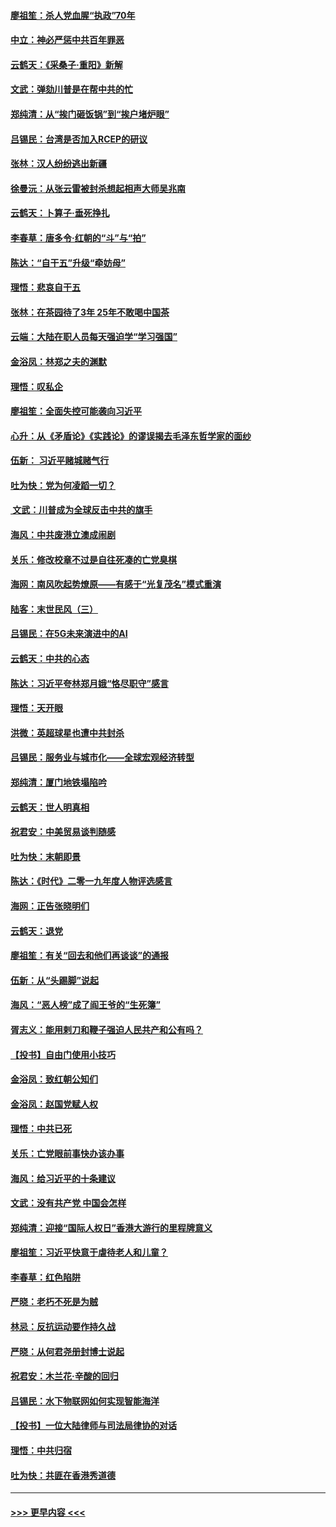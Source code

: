 #### [廖祖笙：杀人党血腥“执政”70年](../pages/nsc993/n11745144.md?t=12260922) 
#### [中立：神必严惩中共百年罪恶](../pages/nsc993/n11744970.md?t=12260922) 
#### [云鹤天：《采桑子‧重阳》新解](../pages/nsc993/n11744948.md?t=12260922) 
#### [文武：弹劾川普是在帮中共的忙](../pages/nsc993/n11744758.md?t=12260922) 
#### [郑纯清：从“挨门砸饭锅”到“挨户堵炉眼”](../pages/nsc993/n11744745.md?t=12260922) 
#### [吕锡民：台湾是否加入RCEP的研议](../pages/nsc993/n11744701.md?t=12260922) 
#### [张林：汉人纷纷逃出新疆](../pages/nsc993/n11743530.md?t=12260922) 
#### [徐曼沅：从张云雷被封杀想起相声大师吴兆南](../pages/nsc993/n11741816.md?t=12260922) 
#### [云鹤天：卜算子‧垂死挣扎](../pages/nsc993/n11739956.md?t=12260922) 
#### [李春草：唐多令‧红朝的“斗”与“拍”](../pages/nsc993/n11739830.md?t=12260922) 
#### [陈达：“自干五”升级“牵妨母”](../pages/nsc993/n11739724.md?t=12260922) 
#### [理悟：悲哀自干五](../pages/nsc993/n11739547.md?t=12260922) 
#### [张林：在茶园待了3年 25年不敢喝中国茶](../pages/nsc993/n11739240.md?t=12260922) 
#### [云端：大陆在职人员每天强迫学“学习强国”](../pages/nsc993/n11738735.md?t=12260922) 
#### [金浴凤：林郑之夫的渊默](../pages/nsc993/n11737735.md?t=12260922) 
#### [理悟：叹私企](../pages/nsc993/n11737715.md?t=12260922) 
#### [廖祖笙：全面失控可能袭向习近平](../pages/nsc993/n11737704.md?t=12260922) 
#### [心升：从《矛盾论》《实践论》的谬误揭去毛泽东哲学家的面纱](../pages/nsc993/n11736962.md?t=12260922) 
#### [伍新： 习近平赌城赌气行](../pages/nsc993/n11736929.md?t=12260922) 
#### [吐为快：党为何凌蹈一切？](../pages/nsc993/n11736915.md?t=12260922) 
#### [ 文武：川普成为全球反击中共的旗手](../pages/nsc993/n11736882.md?t=12260922) 
#### [海风：中共废港立澳成闹剧](../pages/nsc993/n11735857.md?t=12260922) 
#### [关乐：修改校章不过是自往死凑的亡党臭棋](../pages/nsc993/n11735097.md?t=12260922) 
#### [海网：南风吹起势燎原——有感于“光复茂名”模式重演](../pages/nsc993/n11732308.md?t=12260922) 
#### [陆客：末世民风（三）](../pages/nsc993/n11732211.md?t=12260922) 
#### [吕锡民：在5G未来演进中的AI](../pages/nsc993/n11730010.md?t=12260922) 
#### [云鹤天：中共的心态](../pages/nsc993/n11729906.md?t=12260922) 
#### [陈达：习近平夸林郑月娥“恪尽职守”感言](../pages/nsc993/n11729881.md?t=12260922) 
#### [理悟：天开眼](../pages/nsc993/n11729699.md?t=12260922) 
#### [洪微：英超球星也遭中共封杀](../pages/nsc993/n11727243.md?t=12260922) 
#### [吕锡民：服务业与城市化——全球宏观经济转型](../pages/nsc993/n11725845.md?t=12260922) 
#### [郑纯清：厦门地铁塌陷吟](../pages/nsc993/n11725813.md?t=12260922) 
#### [云鹤天：世人明真相](../pages/nsc993/n11725621.md?t=12260922) 
#### [祝君安：中美贸易谈判随感](../pages/nsc993/n11725609.md?t=12260922) 
#### [吐为快：末朝即景](../pages/nsc993/n11723365.md?t=12260922) 
#### [陈达：《时代》二零一九年度人物评选感言](../pages/nsc993/n11723337.md?t=12260922) 
#### [海网：正告张晓明们](../pages/nsc993/n11723228.md?t=12260922) 
#### [云鹤天：退党](../pages/nsc993/n11723056.md?t=12260922) 
#### [廖祖笙：有关“回去和他们再谈谈”的通报](../pages/nsc993/n11722442.md?t=12260922) 
#### [伍新：从“头踢脚”说起](../pages/nsc993/n11722429.md?t=12260922) 
#### [海风：“恶人榜”成了阎王爷的“生死簿”](../pages/nsc993/n11722272.md?t=12260922) 
#### [胥志义：能用剌刀和鞭子强迫人民共产和公有吗？](../pages/nsc993/n11720569.md?t=12260922) 
#### [【投书】自由门使用小技巧](../pages/nsc993/n11720180.md?t=12260922) 
#### [金浴凤：致红朝公知们](../pages/nsc993/n11720563.md?t=12260922) 
#### [金浴凤：赵国党赋人权](../pages/nsc993/n11720533.md?t=12260922) 
#### [理悟：中共已死](../pages/nsc993/n11720233.md?t=12260922) 
#### [关乐：亡党眼前事快办该办事](../pages/nsc993/n11719160.md?t=12260922) 
#### [海风：给习近平的十条建议](../pages/nsc993/n11717616.md?t=12260922) 
#### [文武：没有共产党 中国会怎样](../pages/nsc993/n11717584.md?t=12260922) 
#### [郑纯清：迎接“国际人权日”香港大游行的里程牌意义](../pages/nsc993/n11717417.md?t=12260922) 
#### [廖祖笙：习近平快意于虐待老人和儿童？](../pages/nsc993/n11715313.md?t=12260922) 
#### [李春草：红色陷阱](../pages/nsc993/n11715029.md?t=12260922) 
#### [严晓：老朽不死是为贼](../pages/nsc993/n11712910.md?t=12260922) 
#### [林忌：反抗运动要作持久战](../pages/nsc993/n11712623.md?t=12260922) 
#### [严晓：从何君尧册封博士说起](../pages/nsc993/n11712465.md?t=12260922) 
#### [祝君安：木兰花·辛酸的回归](../pages/nsc993/n11712381.md?t=12260922) 
#### [吕锡民：水下物联网如何实现智能海洋](../pages/nsc993/n11711158.md?t=12260922) 
#### [【投书】一位大陆律师与司法局律协的对话](../pages/nsc993/n11709675.md?t=12260922) 
#### [理悟：中共归宿](../pages/nsc993/n11710059.md?t=12260922) 
#### [吐为快：共匪在香港秀道德](../pages/nsc993/n11709979.md?t=12260922) 

----
#### [ >>> 更早内容 <<< ](../indexes/nsc993-earlier.md)
